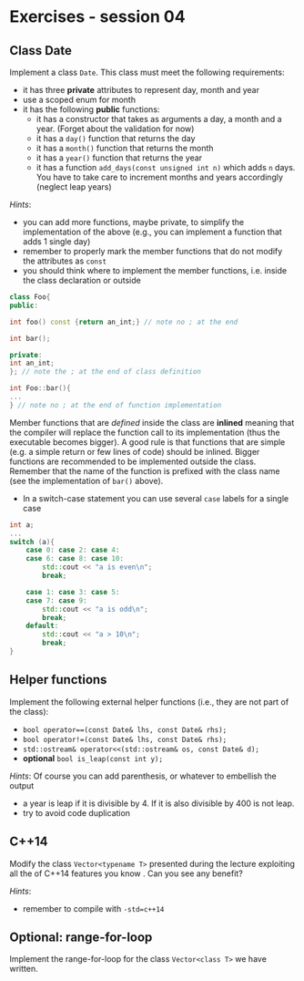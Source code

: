 # Exercises - session 04

## Class Date
Implement a class `Date`. This class must meet the following requirements:
- it has three **private** attributes to represent day, month and year
- use a scoped enum for month
- it has the following **public** functions:
	- it has a constructor that takes as arguments a day, a month and a year. (Forget about the validation for now)
	- it has a `day()` function that returns the day
	- it has a `month()` function that returns the month
	- it has a `year()` function that returns the year
	- it has a function `add_days(const unsigned int n)` which adds `n` days. You have to take care to increment months and years accordingly (neglect leap years)

*Hints*:
- you can add more functions, maybe private, to simplify the implementation of the above (e.g., you can implement a function that adds 1 single day)
- remember to properly mark the member functions that do not modify the attributes as `const`
- you should think where to implement the member functions, i.e. inside the class declaration or outside
```c++
class Foo{
public:

int foo() const {return an_int;} // note no ; at the end

int bar();

private:
int an_int;
}; // note the ; at the end of class definition

int Foo::bar(){
...
} // note no ; at the end of function implementation

```

Member functions that are *defined* inside the class are **inlined**
meaning that the compiler will replace the function call to its
implementation (thus the executable becomes bigger). A good rule is
that functions that are simple (e.g. a simple return or few lines of
code) should be inlined. Bigger functions are recommended to be
implemented outside the class. Remember that the name of the function
is prefixed with the class name (see the implementation of `bar()`
above).

- In a switch-case statement you can use several `case` labels for a single case
```c++
int a;
...
switch (a){
	case 0: case 2: case 4:
	case 6: case 8: case 10:
		std::cout << "a is even\n";
		break;

	case 1: case 3: case 5:
	case 7: case 9:
		std::cout << "a is odd\n";
		break;
	default:
		std::cout << "a > 10\n";
		break;
}
```

## Helper functions
Implement the following external helper functions (i.e., they are not part of the class):
- `bool operator==(const Date& lhs, const Date& rhs);`
- `bool operator!=(const Date& lhs, const Date& rhs);`
- `std::ostream& operator<<(std::ostream& os, const Date& d);`
- **optional** `bool is_leap(const int y);`

*Hints*:
Of course you can add parenthesis, or whatever to embellish the output
- a year is leap if it is divisible by 4. If it is also divisible by 400 is not leap.
- try to avoid code duplication




## C++14

Modify the class `Vector<typename T>` presented during the lecture exploiting all the of C++14 features you know . Can you see any benefit?

*Hints*:

- remember to compile with `-std=c++14`

## Optional: range-for-loop

Implement the range-for-loop for the class `Vector<class T>` we have written.
